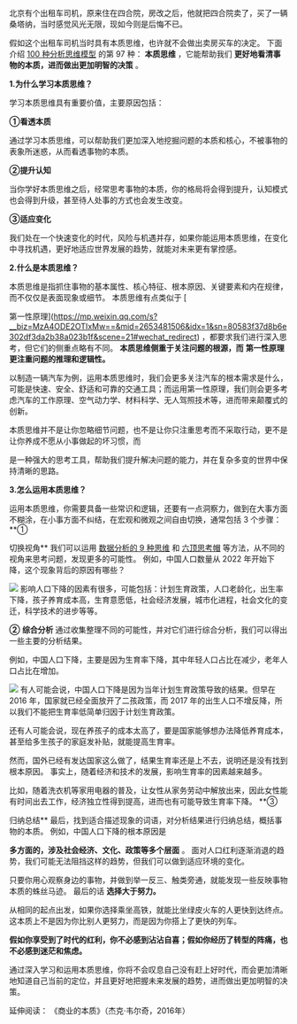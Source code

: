 北京有个出租车司机，原来住在四合院，房改之后，他就把四合院卖了，买了一辆桑塔纳，当时感觉风光无限，现如今则是后悔不已。

假如这个出租车司机当时具有本质思维，也许就不会做出卖房买车的决定。  下面介绍 [100 种分析思维模型](https://mp.weixin.qq.com/mp/appmsgalbum?__biz=MzA4ODE2OTIxMw==&action=getalbum&album_id=1701638273011351554#wechat_redirect) 的第 97 种： **本质思维** ，它能帮助我们 **更好地看清事物的本质，进而做出更加明智的决策** 。

**1.为什么学习本质思维？**

学习本质思维具有重要价值，主要原因包括： 

**①看透本质**

通过学习本质思维，可以帮助我们更加深入地挖掘问题的本质和核心，不被事物的表象所迷惑，从而看透事物的本质。 

**②提升认知**

当你学好本质思维之后，经常思考事物的本质，你的格局将会得到提升，认知模式也会得到升级，甚至待人处事的方式也会发生改变。 

**③适应变化**

我们处在一个快速变化的时代，风险与机遇并存，如果你能运用本质思维，在变化中寻找机遇，更好地适应世界发展的趋势，就能对未来更有掌控感。

**2.什么是本质思维？**

 本质思维是指抓住事物的基本属性、核心特征、根本原因、关键要素和内在规律，而不仅仅是表面现象或细节。  本质思维有点类似于 [

第一性原理](https://mp.weixin.qq.com/s?__biz=MzA4ODE2OTIxMw==&mid=2653481506&idx=1&sn=80583f37d8b6e302df3da2b38a023b1f&scene=21#wechat_redirect) ，都要求我们进行深入思考，但它们的侧重点略有不同。  **本质思维侧重于关注问题的根源，而** **第一性原理** **更注重问题的推理和逻辑性。**

以制造一辆汽车为例，运用本质思维时，我们会更多关注汽车的根本需求是什么，可能是快速、安全、舒适和可靠的交通工具；而运用第一性原理，我们则会更多考虑汽车的工作原理、空气动力学、材料科学、无人驾照技术等，进而带来颠覆式的创新。

本质思维并不是让你忽略细节问题，也不是让你只注重思考而不采取行动，更不是让你养成不愿从小事做起的坏习惯，而

是一种强大的思考工具，帮助我们提升解决问题的能力，并在复杂多变的世界中保持清晰的思路。

**3.怎么运用本质思维？**

运用本质思维，你需要具备一些常识和逻辑，还要有一点洞察力，做到在大事方面不糊涂，在小事方面不纠结，在宏观和微观之间自由切换，通常包括 3 个步骤：  **①

切换视角** 我们可以运用 [数据分析的 9 种思维](https://mp.weixin.qq.com/s?__biz=MzA4ODE2OTIxMw==&mid=2653481030&idx=1&sn=abb43578e5634de6197bb441fad01c72&chksm=8bf207d4bc858ec2618e5e143d1104744a599358cc50e02abd4f1ac353b76c093caab38a285d&scene=21#wechat_redirect) 和 [六顶思考帽](https://mp.weixin.qq.com/s?__biz=MzA4ODE2OTIxMw==&mid=2653481335&idx=1&sn=349ec38498e24336fd446a6d543c7b9e&scene=21#wechat_redirect) 等方法，从不同的视角来思考问题，发现更多的可能性。  例如，中国人口数量从 2022 年开始下降，这个现象背后的原因有哪些？

![](https://mmbiz.qpic.cn/mmbiz_png/giaycic3UNwo03YO8cexBGVoTzjgL9ibibqVg7HfI7R4GKZWgtmA0QfUTT3Vicso2999c2S8vQugfRwic0lKELiaPcGNw/640?wx_fmt=png&from=appmsg) 影响人口下降的因素有很多，可能包括：计划生育政策，人口老龄化，出生率下降，孩子养育成本高，生育意愿低，社会经济发展，城市化进程，社会文化的变迁，科学技术的进步等等。

**②** **综合分析** 通过收集整理不同的可能性，并对它们进行综合分析，我们可以得出一些主要的分析结果。

例如，中国人口下降，主要是因为生育率下降，其中年轻人口占比在减少，老年人口占比在增加。

![](https://mmbiz.qpic.cn/mmbiz_png/giaycic3UNwo03YO8cexBGVoTzjgL9ibibqVGSByWvEISxG7Bl9nfkupkkia4rPwZ1iapmloicg8Kjv3VV0g8utKvn9AA/640?wx_fmt=png&from=appmsg) 有人可能会说，中国人口下降是因为当年计划生育政策导致的结果。但早在 2016 年，国家就已经全面放开了二孩政策，而 2017 年的出生人口不增反降，所以我们不能把生育率低简单归因于计划生育政策。

还有人可能会说，现在养孩子的成本太高了，要是国家能够想办法降低养育成本，甚至给多生孩子的家庭发补贴，就能提高生育率。

然而，国外已经有发达国家这么做了，结果生育率还是上不去，说明还是没有找到根本原因。  事实上，随着经济和技术的发展，影响生育率的因素越来越多。

比如，随着洗衣机等家用电器的普及，让女性从家务劳动中解放出来，因此女性能有时间出去工作，经济独立性得到提高，进而也有可能导致生育率下降。  **③

归纳总结** 最后，找到适合描述现象的词语，对分析结果进行归纳总结，概括事物的本质。  例如，中国人口下降的根本原因是

**多方面的，涉及社会经济、文化、政策等多个层面** 。  面对人口红利逐渐消退的趋势，我们可能无法阻挡这样的趋势，但我们可以做到适应环境的变化。

只要你用心观察身边的事物，并做到举一反三、触类旁通，就能发现一些反映事物本质的蛛丝马迹。  最后的话  **选择大于努力。**

从相同的起点出发，如果你选择乘坐高铁，就能比坐绿皮火车的人更快到达终点。  这本质上不是因为你比别人更努力，而是因为你搭上了更快的列车。

**假如你享受到了时代的红利，你不必感到沾沾自喜；假如你经历了转型的阵痛，也不必感到迷茫和焦虑。**

通过深入学习和运用本质思维，你将不会叹息自己没有赶上好时代，而会更加清晰地知道自己当前的定位，并且更好地把握未来发展的趋势，进而做出更加明智的决策。

延伸阅读：  《商业的本质》（杰克·韦尔奇，2016年）